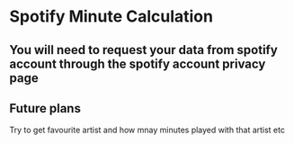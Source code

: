 # Spotify Minute Calculation

## You will need to request your data from spotify account through the spotify account privacy page

## Future plans 
Try to get favourite artist and how mnay minutes played with that artist etc

